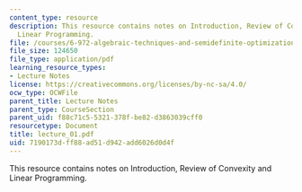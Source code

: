 ```yaml
---
content_type: resource
description: This resource contains notes on Introduction, Review of Convexity and
  Linear Programming.
file: /courses/6-972-algebraic-techniques-and-semidefinite-optimization-spring-2006/7190173dff88ad51d942add6026d0d4f_lecture_01.pdf
file_size: 124650
file_type: application/pdf
learning_resource_types:
- Lecture Notes
license: https://creativecommons.org/licenses/by-nc-sa/4.0/
ocw_type: OCWFile
parent_title: Lecture Notes
parent_type: CourseSection
parent_uid: f88c71c5-5321-378f-be82-d3863039cff0
resourcetype: Document
title: lecture_01.pdf
uid: 7190173d-ff88-ad51-d942-add6026d0d4f
---
```

This resource contains notes on Introduction, Review of Convexity and Linear Programming.